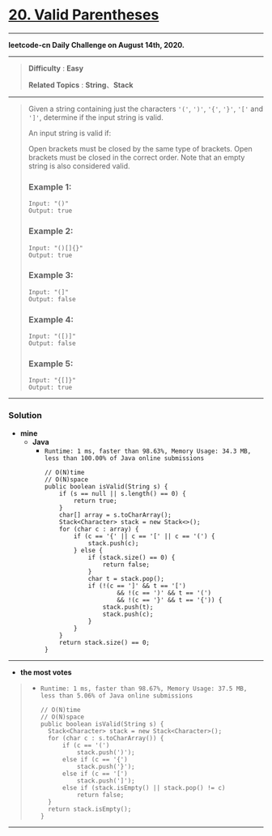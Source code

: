 # [20. Valid Parentheses](https://leetcode.com/problems/valid-parentheses/)

---

**leetcode-cn Daily Challenge on August 14th, 2020.**

---

> **Difficulty** : **Easy**
>
> **Related Topics** : **String**、**Stack**

---

> Given a string containing just the characters `'('`, `')'`, `'{'`, `'}'`, `'['` and `']'`, determine if the input string is valid.
> 
> An input string is valid if:
> 
> Open brackets must be closed by the same type of brackets.
> Open brackets must be closed in the correct order.
> Note that an empty string is also considered valid.
> 
> ### Example 1:
> ```
> Input: "()"
> Output: true
> ```
> 
> ### Example 2:
> ```
> Input: "()[]{}"
> Output: true
> ```
> 
> ### Example 3:
> ```
> Input: "(]"
> Output: false
> ```
> 
> ### Example 4:
> ```
> Input: "([)]"
> Output: false
> ```
> 
> ### Example 5:
> ```
> Input: "{[]}"
> Output: true
> ```

---

### Solution
* **mine**
  * **Java**
     * `Runtime: 1 ms, faster than 98.63%, Memory Usage: 34.3 MB, less than 100.00% of Java online submissions`
       ```
       // O(N)time
       // O(N)space
       public boolean isValid(String s) {
           if (s == null || s.length() == 0) {
               return true;
           }
           char[] array = s.toCharArray();
           Stack<Character> stack = new Stack<>();
           for (char c : array) {
               if (c == '{' || c == '[' || c == '(') {
                   stack.push(c);
               } else {
                   if (stack.size() == 0) {
                       return false;
                   }
                   char t = stack.pop();
                   if (!(c == ']' && t == '[')
                           && !(c == ')' && t == '(')
                           && !(c == '}' && t == '{')) {
                       stack.push(t);
                       stack.push(c);
                   }
               }
           }
           return stack.size() == 0;
       }
       ```
       
---

* **the most votes**
>  * `Runtime: 1 ms, faster than 98.67%, Memory Usage: 37.5 MB, less than 5.06% of Java online submissions`
>    ```
>    // O(N)time
>    // O(N)space
>    public boolean isValid(String s) {
>      Stack<Character> stack = new Stack<Character>();
>      for (char c : s.toCharArray()) {
>          if (c == '(')
>              stack.push(')');
>          else if (c == '{')
>              stack.push('}');
>          else if (c == '[')
>              stack.push(']');
>          else if (stack.isEmpty() || stack.pop() != c)
>              return false;
>      }
>      return stack.isEmpty();
>    }
>    ```

---
